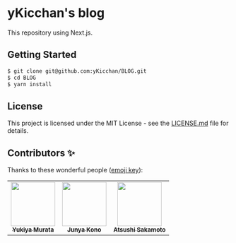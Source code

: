 # yKicchan's blog

This repository using Next.js.

## Getting Started

```sh
$ git clone git@github.com:yKicchan/BLOG.git
$ cd BLOG
$ yarn install
```

## License

This project is licensed under the MIT License - see the [LICENSE.md](./LICENSE.md) file for details.

## Contributors ✨

Thanks to these wonderful people ([emoji key](https://allcontributors.org/docs/en/emoji-key)):

<!-- ALL-CONTRIBUTORS-LIST:START - Do not remove or modify this section -->
<!-- prettier-ignore-start -->
<!-- markdownlint-disable -->
<table>
  <tr>
    <td align="center"><a href="https://www.ykicchan.dev"><img src="https://avatars1.githubusercontent.com/u/27273218?s=400&u=a3a67528cc757fbf8500dfc83ed41dba4cc24220&v=4" width="100px;" alt=""/><br /><sub><b>Yukiya Murata</b></sub></a></td>
    <td align="center"><a href="https://github.com/konojunya"><img src="https://avatars1.githubusercontent.com/u/12035578?s=460&u=5d2a4a4b2e063018e958b29a42848490c802d7ee&v=4" width="100px;" alt=""/><br /><sub><b>Junya Kono</b></sub></a></td>
    <td align="center"><a href="http://ria0130.dev/"><img src="https://avatars1.githubusercontent.com/u/11747541?s=460&u=61d17e8f04dc2e3945536beb346cdbff56bb7ce6&v=4" width="100px;" alt=""/><br /><sub><b>Atsushi Sakamoto</b></sub></a></td>
  </tr>
</table>

<!-- markdownlint-enable -->
<!-- prettier-ignore-end -->
<!-- ALL-CONTRIBUTORS-LIST:END -->
